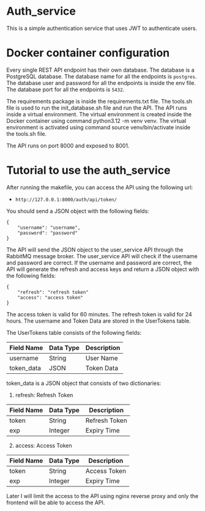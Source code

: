 # Auth_service

This is a simple authentication service that uses JWT to authenticate users.

# Docker container configuration

Every single REST API endpoint has their own database. The database is a PostgreSQL database. The database name for all the endpoints is `postgres`. The database user and password for all the endpoints is inside the env file. The database port for all the endpoints is `5432`.

The requirements package is inside the requirements.txt file.
The tools.sh file is used to run the init_database.sh file and run the API.
The API runs inside a virtual environment. The virtual environment is created inside the Docker container using command python3.12 -m venv venv. The virtual environment is activated using command source venv/bin/activate inside the tools.sh file.

The API runs on port 8000 and exposed to 8001.

# Tutorial to use the auth_service

After running the makefile, you can access the API using the following url:
 - `http://127.0.0.1:8000/auth/api/token/`

You should send a JSON object with the following fields:
```
{
    "username": "username",
    "password": "password"
}
```
The API will send the JSON object to the user_service API through the RabbitMQ message broker. The user_service API will check if the username and password are correct.
If the username and password are correct, the API will generate the refresh and access keys and return a JSON object with the following fields:
```
{
    "refresh": "refresh token"
    "access": "access token"
}
```
The access token is valid for 60 minutes. The refresh token is valid for 24 hours. The username and Token Data are stored in the UserTokens table.

The UserTokens table consists of the following fields:

| Field Name | Data Type | Description |
| ---------- | --------- | ----------- |
| username   | String    | User Name   |
| token_data | JSON      | Token Data  |

token_data is a JSON object that consists of two dictionaries:

1. refresh: Refresh Token

| Field Name | Data Type | Description   |
| ---------- | --------- | ------------- |
| token      | String    | Refresh Token |
| exp        | Integer   | Expiry Time   |

2. access: Access Token

| Field Name | Data Type | Description  |
| ---------- | --------- | ------------ |
| token      | String    | Access Token |
| exp        | Integer   | Expiry Time  |

Later I will limit the access to the API using nginx reverse proxy and only the frontend will be able to access the API.